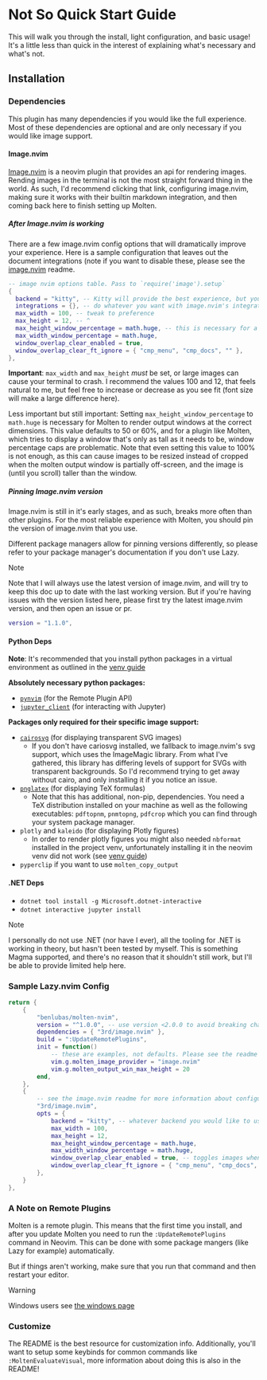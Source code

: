 # Not So Quick Start Guide

This will walk you through the install, light configuration, and basic usage! It's a little less
than quick in the interest of explaining what's necessary and what's not.

## Installation

### Dependencies

This plugin has many dependencies if you would like the full experience. Most of these dependencies
are optional and are only necessary if you would like image support.

#### Image.nvim

[Image.nvim](https://github.com/3rd/image.nvim) is a neovim plugin that provides an api for
rendering images. Rending images in the terminal is not the most straight forward thing in the
world. As such, I'd recommend clicking that link, configuring image.nvim, making sure it works
with their builtin markdown integration, and then coming back here to finish setting up Molten.

##### After Image.nvim is working

There are a few image.nvim config options that will dramatically improve your experience. Here is
a sample configuration that leaves out the document integrations (note if you want to disable these,
please see the [image.nvim](https://github.com/3rd/image.nvim) readme.

```lua
-- image nvim options table. Pass to `require('image').setup`
{
  backend = "kitty", -- Kitty will provide the best experience, but you need a compatible terminal
  integrations = {}, -- do whatever you want with image.nvim's integrations
  max_width = 100, -- tweak to preference
  max_height = 12, -- ^
  max_height_window_percentage = math.huge, -- this is necessary for a good experience
  max_width_window_percentage = math.huge,
  window_overlap_clear_enabled = true,
  window_overlap_clear_ft_ignore = { "cmp_menu", "cmp_docs", "" },
},
```

**Important**: `max_width` and `max_height` _must_ be set, or large images can cause your terminal
to crash. I recommend the values 100 and 12, that feels natural to me, but feel free to increase or
decrease as you see fit (font size will make a large difference here).

Less important but still important: Setting `max_height_window_percentage` to `math.huge` is
necessary for Molten to render output windows at the correct dimensions. This value defaults to
50 or 60%, and for a plugin like Molten, which tries to display a window that's only as tall as it
needs to be, window percentage caps are problematic. Note that even setting this value to 100% is not
enough, as this can cause images to be resized instead of cropped when the molten output window is
partially off-screen, and the image is (until you scroll) taller than the window.


##### Pinning Image.nvim version

Image.nvim is still in it's early stages, and as such, breaks more often than other plugins. For the
most reliable experience with Molten, you should pin the version of image.nvim that you use.

Different package managers allow for pinning versions differently, so please refer to your package
manager's documentation if you don't use Lazy.

> [!NOTE]
> Note that I will always use the latest version of image.nvim, and will try to keep this doc up to
> date with the last working version. But if you're having issues with the version listed here,
> please first try the latest image.nvim version, and then open an issue or pr.

```lua
version = "1.1.0",
```

#### Python Deps

**Note**: It's recommended that you install python packages in a virtual environment as outlined in
the [venv guide](./Virtual-Environments.md)

**Absolutely necessary python packages:**
- [`pynvim`](https://github.com/neovim/pynvim) (for the Remote Plugin API)
- [`jupyter_client`](https://github.com/jupyter/jupyter_client) (for interacting with Jupyter)

**Packages only required for their specific image support:**
- [`cairosvg`](https://cairosvg.org/) (for displaying transparent SVG images)
    - If you don't have cariosvg installed, we fallback to image.nvim's svg support, which uses the
    ImageMagic library. From what I've gathered, this library has differing levels of support for
    SVGs with transparent backgrounds. So I'd recommend trying to get away without cairo, and only
    installing it if you notice an issue.
- [`pnglatex`](https://pypi.org/project/pnglatex/) (for displaying TeX formulas)
    - Note that this has additional, non-pip, dependencies. You need a TeX distribution installed on
    your machine as well as the following executables: `pdftopnm`, `pnmtopng`, `pdfcrop` which you
    can find through your system package manager.
- `plotly` and `kaleido` (for displaying Plotly figures)
    - In order to render plotly figures you might also needed `nbformat` installed in the project
    venv, unfortunately installing it in the neovim venv did not work (see [venv
    guide](./Virtual-Environments.md))
- `pyperclip` if you want to use `molten_copy_output`

#### .NET Deps
- `dotnet tool install -g Microsoft.dotnet-interactive`
- `dotnet interactive jupyter install`

> [!NOTE]
> I personally do not use .NET (nor have I ever), all the tooling for .NET is working in theory, but
> hasn't been tested by myself. This is something Magma supported, and there's no reason that it
> shouldn't still work, but I'll be able to provide limited help here.

### Sample Lazy.nvim Config

```lua
return {
    {
        "benlubas/molten-nvim",
        version = "^1.0.0", -- use version <2.0.0 to avoid breaking changes
        dependencies = { "3rd/image.nvim" },
        build = ":UpdateRemotePlugins",
        init = function()
            -- these are examples, not defaults. Please see the readme
            vim.g.molten_image_provider = "image.nvim"
            vim.g.molten_output_win_max_height = 20
        end,
    },
    {
        -- see the image.nvim readme for more information about configuring this plugin
        "3rd/image.nvim",
        opts = {
            backend = "kitty", -- whatever backend you would like to use
            max_width = 100,
            max_height = 12,
            max_height_window_percentage = math.huge,
            max_width_window_percentage = math.huge,
            window_overlap_clear_enabled = true, -- toggles images when windows are overlapped
            window_overlap_clear_ft_ignore = { "cmp_menu", "cmp_docs", "" },
        },
    }
},
```

### A Note on Remote Plugins

Molten is a remote plugin. This means that the first time you install, and after you update Molten
you need to run the `:UpdateRemotePlugins` command in Neovim. This can be done with some package
mangers (like Lazy for example) automatically.

But if things aren't working, make sure that you run that command and then restart your editor.

> [!WARNING]
> Windows users see [the windows page](./Windows.md)

### Customize

The README is the best resource for customization info. Additionally, you'll want to setup some
keybinds for common commands like `:MoltenEvaluateVisual`, more information about doing this is also
in the README!
